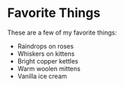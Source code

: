 # Favorite Things

These are a few of my favorite things:

- Raindrops on roses
- Whiskers on kittens
- Bright copper kettles
- Warm woolen mittens
- Vanilla ice cream
